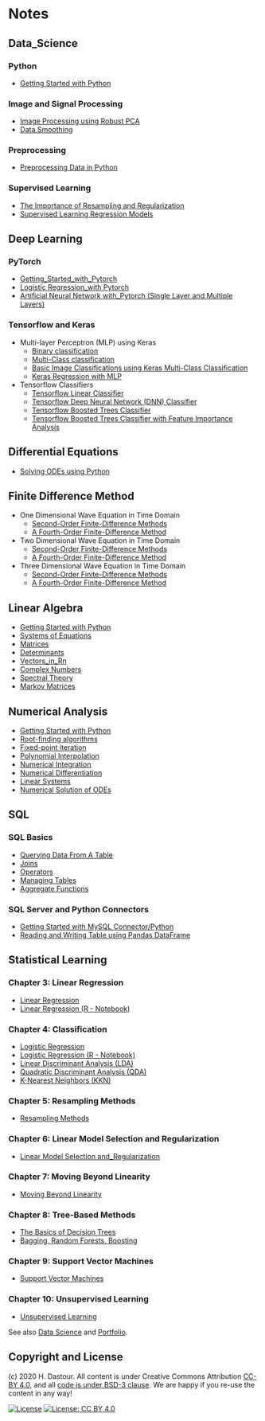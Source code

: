 # Notes

## Data_Science

### Python
* [Getting Started with Python](Getting_Started/Getting_Started.ipynb)

### Image and Signal Processing
* [Image Processing using Robust PCA](Data_Science/IP_PCA.ipynb)
* [Data Smoothing](Data_Science/Data_Smoothing.ipynb)

### Preprocessing
* [Preprocessing Data in Python](Data_Science/Preprocessing_Data_in_Python.ipynb)

### Supervised Learning
* [The Importance of Resampling and Regularization](Data_Science/Resampling_and_Regularization.ipynb)
* [Supervised Learning Regression Models](Data_Science/Supervised_Learning_Regression_Models.ipynb)

## Deep Learning

### PyTorch
* [Getting_Started_with_Pytorch](Deel_Learning/Getting_Started_with_Pytorch.ipynb)
* [Logistic Regression_with Pytorch](Deel_Learning/PyTorch_Logistic_Regression.ipynb)
* [Artificial Neural Network with_Pytorch (Single Layer and Multiple Layers)](Deel_Learning/PyTorch_ANN.ipynb)

### Tensorflow and Keras
* Multi-layer Perceptron (MLP) using Keras
	* [Binary classification](Deel_Learning/Keras_Binary_MLP.ipynb)
	* [Multi-Class classification](Deel_Learning/Keras_MultiClass_MLP.ipynb)
	* [Basic Image Classifications using Keras Multi-Class Classification](Deel_Learning/Basic_Image_Classifications_with_Keras.ipynb)
	* [Keras Regression with MLP](Deel_Learning/Keras_Regression.ipynb)
* Tensorflow Classifiers
	* [Tensorflow Linear Classifier](Deel_Learning/Tensorflow_Linear_Classifier.ipynb)
	* [Tensorflow Deep Neural Network (DNN) Classifier](Deel_Learning/Tensorflow_DNN_Classifier.ipynb)
	* [Tensorflow Boosted Trees Classifier](Deel_Learning/Tensorflow_Boosted_Trees_Classifier.ipynb)
	* [Tensorflow Boosted Trees Classifier with Feature Importance Analysis](Deel_Learning/Tensorflow_Boosted_Trees_Classifier_with_Feature_Importance_Analysis.ipynb)
	
## Differential Equations
* [Solving ODEs using Python](Differential_Equations/Solving_ODEs.ipynb)

## Finite Difference Method

* One Dimensional Wave Equation in Time Domain
	* [Second-Order Finite-Difference Methods](Finite_Difference_Method/Second-Order_FDTD_for_the_1D_Wave_Equation.ipynb)
	* [A Fourth-Order Finite-Difference Method](Finite_Difference_Method/A_Fourth-Order_FDTD_for_the_1D_Wave_Equation.ipynb)
* Two Dimensional Wave Equation in Time Domain
	* [Second-Order Finite-Difference Methods](Finite_Difference_Method/Second-Order_FDTD_for_the_2D_Wave_Equation.ipynb)
	* [A Fourth-Order Finite-Difference Method](Finite_Difference_Method/A_Fourth-Order_FDTD_for_the_2D_Wave_Equation.ipynb)
* Three Dimensional Wave Equation in Time Domain
	* [Second-Order Finite-Difference Methods](Finite_Difference_Method/Second-Order_FDTD_for_the_3D_Wave_Equation.ipynb)
	* [A Fourth-Order Finite-Difference Method](Finite_Difference_Method/A_Fourth-Order_FDTD_for_the_3D_Wave_Equation.ipynb)

## Linear Algebra
* [Getting Started with Python](Getting_Started/Getting_Started.ipynb)
* [Systems of Equations](Linear_Algebra/Systems_of_Equations.ipynb)
* [Matrices](Linear_Algebra/Matrices.ipynb)
* [Determinants](Linear_Algebra/Determinants.ipynb)
* [Vectors_in_Rn](Linear_Algebra/Vectors_in_Rn.ipynb)
* [Complex Numbers](Linear_Algebra/Complex_Numbers.ipynb)
* [Spectral Theory](Linear_Algebra/Spectral_Theory.ipynb)
* [Markov Matrices](Linear_Algebra/Markov_Matrices.ipynb)

## Numerical Analysis
* [Getting Started with Python](Getting_Started/Getting_Started.ipynb)
* [Root-finding algorithms](Numerical_Analysis/Root_finding_algorithms.ipynb)
* [Fixed-point iteration](Numerical_Analysis/Fixed_point_iteration.ipynb)
* [Polynomial Interpolation](Numerical_Analysis/Polynomial_Interpolation.ipynb)
* [Numerical Integration](Numerical_Analysis/Numerical_Integration.ipynb)
* [Numerical Differentiation](Numerical_Analysis/Numerical_Differentiation.ipynb)
* [Linear Systems](Numerical_Analysis/Linear_Systems.ipynb)
* [Numerical Solution of ODEs](Numerical_Analysis/Numerical_Solution_of_ODEs.ipynb)

## SQL
### SQL Basics
* [Querying Data From A Table](SQL/SQL_Basics_Querying_Data_From_A_Table.ipynb)
* [Joins](SQL/SQL_Basics_Joins.ipynb)
* [Operators](SQL/SQL_Basics_Operators.ipynb)
* [Managing Tables](SQL/SQL_Basics_Managing_Tables.ipynb)
* [Aggregate Functions](SQL/SQL_Basics_Aggregate_Functions.ipynb)

### SQL Server and Python Connectors
* [Getting Started with MySQL Connector/Python](SQL/etting_Started_with_MySQL_Connector_Python.ipynb)
* [Reading and Writing Table using Pandas DataFrame](SQL/Reading_and_Writing_Table_using_Pandas_DataFrame.ipynb)


## Statistical Learning

### Chapter 3: Linear Regression
* [Linear Regression](Statistical_Learning/Linear_Regression.ipynb)
* [Linear Regression (R - Notebook)](Statistical_Learning/Linear_Regression_R.ipynb)

### Chapter 4: Classification
* [Logistic Regression](Statistical_Learning/Logistic_Regression.ipynb)
* [Logistic Regression (R - Notebook)](Statistical_Learning/Logistic_Regression_R.ipynb)
* [Linear Discriminant Analysis (LDA)](Statistical_Learning/Linear_Discriminant_Analysis.ipynb)
* [Quadratic Discriminant Analysis (QDA)](Statistical_Learning/Quadratic_Discriminant_Analysis.ipynb)
* [K-Nearest Neighbors (KKN)](Statistical_Learning/K_Nearest_Neighbors.ipynb)

### Chapter 5: Resampling Methods
* [Resampling Methods](Statistical_Learning/Resampling_Methods.ipynb)

### Chapter 6: Linear Model Selection and Regularization
* [Linear Model Selection and_Regularization](Statistical_Learning/Linear_Model_Selection_and_Regularization.ipynb)

### Chapter 7: Moving Beyond Linearity
* [Moving Beyond Linearity](Statistical_Learning/Moving_Beyond_Linearity.ipynb)

### Chapter 8: Tree-Based Methods
* [The Basics of Decision Trees](Statistical_Learning/The_Basics_of_Decision_Trees.ipynb)
* [Bagging, Random Forests, Boosting](Statistical_Learning/Bagging_Random_Forests_Boosting.ipynb)

### Chapter 9: Support Vector Machines
* [Support Vector Machines](Statistical_Learning/Support_Vector_Machines.ipynb)

### Chapter 10: Unsupervised Learning
* [Unsupervised Learning](Statistical_Learning/Unsupervised_Learning.ipynb)

See also [Data Science](Data_Science) and [Portfolio](/portfolio/).

## Copyright and License

(c) 2020 H. Dastour. All content is under Creative Commons Attribution [CC-BY 4.0](https://creativecommons.org/licenses/by/4.0/legalcode.txt), and all [code is under BSD-3 clause](https://github.com/engineersCode/EngComp/blob/master/LICENSE). We are happy if you re-use the content in any way!

[![License](https://img.shields.io/badge/License-BSD%203--Clause-blue.svg)](https://opensource.org/licenses/BSD-3-Clause) [![License: CC BY 4.0](https://img.shields.io/badge/License-CC%20BY%204.0-lightgrey.svg)](https://creativecommons.org/licenses/by/4.0/)